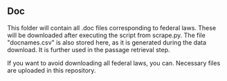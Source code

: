 ## Doc
This folder will contain all .doc files corresponding to federal laws. These will be downloaded after executing the script from scrape.py. The file "docnames.csv" is also stored here, as it is generated during the data download. It is further used in the passage retrieval step.

If you want to avoid downloading all federal laws, you can. Necessary files are uploaded in this repository.